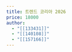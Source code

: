 ```yaml
---
title: 트렌드 코리아 2026
price: 18000
author:
  - "[[133431]]"
  - "[[140108]]"
  - "[[157166]]"
---
```

	